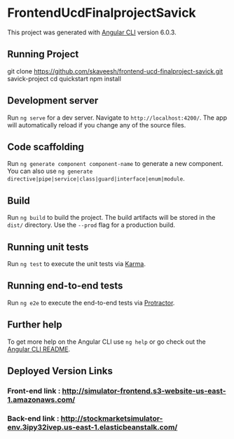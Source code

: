 # FrontendUcdFinalprojectSavick

This project was generated with [Angular CLI](https://github.com/angular/angular-cli) version 6.0.3.

## Running Project
  git clone https://github.com/skaveesh/frontend-ucd-finalproject-savick.git savick-project
  cd quickstart
  npm install

## Development server

Run `ng serve` for a dev server. Navigate to `http://localhost:4200/`. The app will automatically reload if you change any of the source files.

## Code scaffolding

Run `ng generate component component-name` to generate a new component. You can also use `ng generate directive|pipe|service|class|guard|interface|enum|module`.

## Build

Run `ng build` to build the project. The build artifacts will be stored in the `dist/` directory. Use the `--prod` flag for a production build.

## Running unit tests

Run `ng test` to execute the unit tests via [Karma](https://karma-runner.github.io).

## Running end-to-end tests

Run `ng e2e` to execute the end-to-end tests via [Protractor](http://www.protractortest.org/).

## Further help

To get more help on the Angular CLI use `ng help` or go check out the [Angular CLI README](https://github.com/angular/angular-cli/blob/master/README.md).

## Deployed Version Links
  ### Front-end link : http://simulator-frontend.s3-website-us-east-1.amazonaws.com/
  ### Back-end link  : http://stockmarketsimulator-env.3ipy32ivep.us-east-1.elasticbeanstalk.com/
